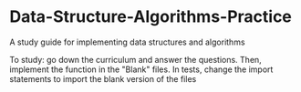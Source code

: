 # Data-Structure-Algorithms-Practice

A study guide for implementing data structures and algorithms

To study: go down the curriculum and answer the questions. Then, implement the
function in the "Blank" files. In tests, change the import statements to import
the blank version of the files
